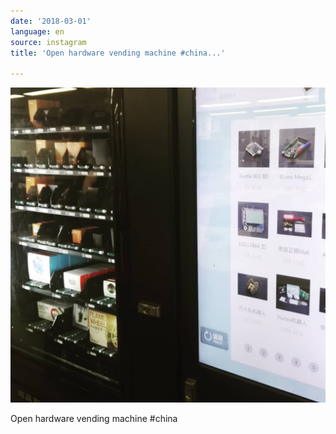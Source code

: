 ```yaml
---
date: '2018-03-01'
language: en
source: instagram
title: 'Open hardware vending machine #china...'

---
```


![](/uploads/instagram/201802/16dce445379a6ac37ec1cddd9e728b79.jpg)

Open hardware vending machine #china
            